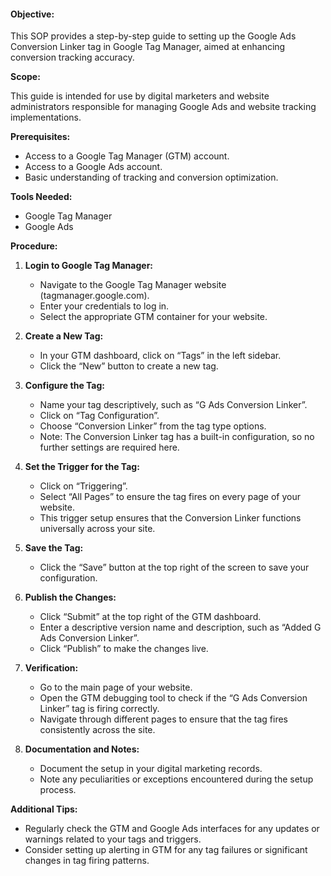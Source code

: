 #### **Objective:**

This SOP provides a step-by-step guide to setting up the Google Ads Conversion Linker tag in Google Tag Manager, aimed at enhancing conversion tracking accuracy.

**Scope:**

This guide is intended for use by digital marketers and website administrators responsible for managing Google Ads and website tracking implementations.

**Prerequisites:**

- Access to a Google Tag Manager (GTM) account.
- Access to a Google Ads account.
- Basic understanding of tracking and conversion optimization.

**Tools Needed:**

- Google Tag Manager
- Google Ads

**Procedure:**

1. **Login to Google Tag Manager:**
   - Navigate to the Google Tag Manager website (tagmanager.google.com).
   - Enter your credentials to log in.
   - Select the appropriate GTM container for your website.

2. **Create a New Tag:**
   - In your GTM dashboard, click on “Tags” in the left sidebar.
   - Click the “New” button to create a new tag.

3. **Configure the Tag:**
   - Name your tag descriptively, such as “G Ads Conversion Linker”.
   - Click on “Tag Configuration”.
   - Choose “Conversion Linker” from the tag type options.
   - Note: The Conversion Linker tag has a built-in configuration, so no further settings are required here.

4. **Set the Trigger for the Tag:**
   - Click on “Triggering”.
   - Select “All Pages” to ensure the tag fires on every page of your website.
   - This trigger setup ensures that the Conversion Linker functions universally across your site.

5. **Save the Tag:**
   - Click the “Save” button at the top right of the screen to save your configuration.

6. **Publish the Changes:**
   - Click “Submit” at the top right of the GTM dashboard.
   - Enter a descriptive version name and description, such as “Added G Ads Conversion Linker”.
   - Click “Publish” to make the changes live.

7. **Verification:**
   - Go to the main page of your website.
   - Open the GTM debugging tool to check if the “G Ads Conversion Linker” tag is firing correctly.
   - Navigate through different pages to ensure that the tag fires consistently across the site.

8. **Documentation and Notes:**
   - Document the setup in your digital marketing records.
   - Note any peculiarities or exceptions encountered during the setup process.

**Additional Tips:**

- Regularly check the GTM and Google Ads interfaces for any updates or warnings related to your tags and triggers.
- Consider setting up alerting in GTM for any tag failures or significant changes in tag firing patterns.